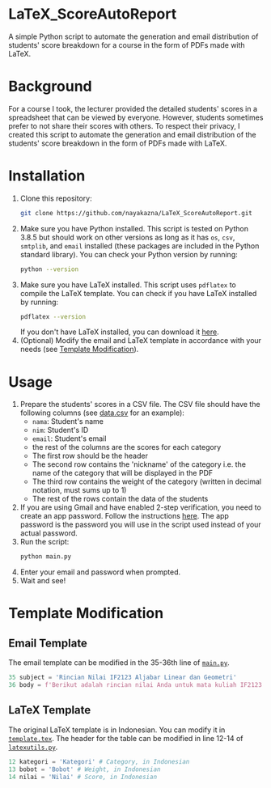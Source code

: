 # LaTeX_ScoreAutoReport
A simple Python script to automate the generation and email distribution of students' score breakdown for a course in the form of PDFs made with LaTeX.

# Background
For a course I took, the lecturer provided the detailed students' scores in a spreadsheet that can be viewed by everyone. However, students sometimes prefer to not share their scores with others. To respect their privacy, I created this script to automate the generation and email distribution of the students' score breakdown in the form of PDFs made with LaTeX.

# Installation
1. Clone this repository:
    ```bash
    git clone https://github.com/nayakazna/LaTeX_ScoreAutoReport.git
    ```
2. Make sure you have Python installed. This script is tested on Python 3.8.5 but should work on other versions as long as it has `os`, `csv`, `smtplib`, and `email` installed (these packages are included in the Python standard library). You can check your Python version by running:
    ```bash
    python --version
    ```
3. Make sure you have LaTeX installed. This script uses `pdflatex` to compile the LaTeX template. You can check if you have LaTeX installed by running:
    ```bash
    pdflatex --version
    ```
    If you don't have LaTeX installed, you can download it [here](https://www.latex-project.org/get/).
4. (Optional) Modify the email and LaTeX template in accordance with your needs (see [Template Modification](#template-modification)).

# Usage
1. Prepare the students' scores in a CSV file. The CSV file should have the following columns (see [data.csv](data.csv) for an example):
    - `nama`: Student's name
    - `nim`: Student's ID
    - `email`: Student's email
    - the rest of the columns are the scores for each category
    - The first row should be the header
    - The second row contains the 'nickname' of the category i.e. the name of the category that will be displayed in the PDF
    - The third row contains the weight of the category (written in decimal notation, must sums up to 1)
    - The rest of the rows contain the data of the students
2. If you are using Gmail and have enabled 2-step verification, you need to create an app password. Follow the instructions [here](https://support.google.com/accounts/answer/185833?hl=en). The app password is the password you will use in the script used instead of your actual password.
3. Run the script:
    ```bash
    python main.py
    ```
4. Enter your email and password when prompted.
5. Wait and see!

# Template Modification
## Email Template
The email template can be modified in the 35-36th line of [`main.py`](main.py).
```python
35 subject = 'Rincian Nilai IF2123 Aljabar Linear dan Geometri'
36 body = f'Berikut adalah rincian nilai Anda untuk mata kuliah IF2123 Aljabar Linear dan Geometri.\n\nTerima kasih.'

```

## LaTeX Template
The original LaTeX template is in Indonesian. You can modify it in [`template.tex`](template.tex).
The header for the table can be modified in line 12-14 of [`latexutils.py`](modules/latexutils.py).
```python
12 kategori = 'Kategori' # Category, in Indonesian
13 bobot = 'Bobot' # Weight, in Indonesian
14 nilai = 'Nilai' # Score, in Indonesian
```